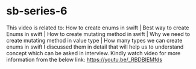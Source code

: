 # sb-series-6
This video is related to:  How to create enums in swift |  Best way to create Enums in swift | How to create mutating method in swift | Why we need to create mutating method in value type |  How many types we can create enums in swift  I discussed them in detail that will help us to understand concept which can be asked in interview.
Kindly watch video for more information from the below link: https://youtu.be/_RBDBIEMfds
